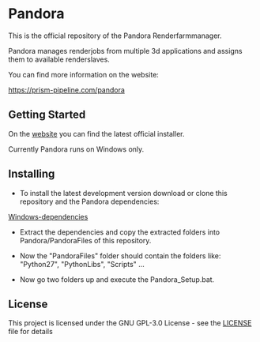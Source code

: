 # Pandora

This is the official repository of the Pandora Renderfarmmanager.

Pandora manages renderjobs from multiple 3d applications and assigns them to available renderslaves.

You can find more information on the website:

https://prism-pipeline.com/pandora

## Getting Started

On the [website](https://prism-pipeline.com/pandora) you can find the latest official installer.

Currently Pandora runs on Windows only.


## Installing

* To install the latest development version download or clone this repository and the Pandora dependencies:

[Windows-dependencies](https://dl.dropboxusercontent.com/s/9dfvp47j7zdcshb/Pandora_v1.0.3_dependencies_Win.zip?dl=0)

* Extract the dependencies and copy the extracted folders into Pandora/PandoraFiles of this repository.

* Now the "PandoraFiles" folder should contain the folders like:
"Python27", "PythonLibs", "Scripts" ...

* Now go two folders up and execute the Pandora_Setup.bat.

## License

This project is licensed under the GNU GPL-3.0 License - see the [LICENSE](LICENSE) file for details